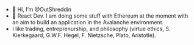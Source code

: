 - 👋 Hi, I’m @OutShreddin
- 👀 React Dev. I am doing some stuff with Ethereum at the moment with an aim to build an application in the Avalanche environment.
- I like trading, entreprenurship, and philosophy (virtue ethics, S. Kierkegaard, G.W.F. Hegel, F. Nietzsche, Plato, Aristotle).
